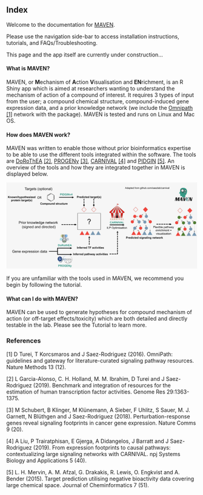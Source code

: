 ## Index

Welcome to the documentation for [MAVEN](https://github.com/laylagerami/MAVEN).

Please use the navigation side-bar to access installation instructions, tutorials, and FAQs/Troubleshooting.

This page and the app itself are currently under construction...

#### What is MAVEN?
MAVEN, or **M**echanism of **A**ction **V**isualisation and **EN**richment, is an R Shiny app which is aimed at researchers wanting to understand the mechanism of action of a compound of interest. It requires 3 types of input from the user; a compound chemical structure, compound-induced gene expression data, and a prior knowledge network (we include the [Omnipath](https://omnipathdb.org/) [[1]](#1) network with the package). MAVEN is tested and runs on Linux and Mac OS.

#### How does MAVEN work?

MAVEN was written to enable those without prior bioinformatics expertise to be able to use the different tools integrated within the software. The tools are [DoRoThEA](https://github.com/saezlab/dorothea) [[2]](#2), [PROGENy](https://github.com/saezlab/progeny) [[3]](#3), [CARNIVAL](https://github.com/saezlab/CARNIVAL) [[4]](#4) and [PIDGIN](https://github.com/BenderGroup/PIDGINv4) [[5]](#5). An overview of the tools and how they are integrated together in MAVEN is displayed below.

<img src='https://raw.githubusercontent.com/laylagerami/MAVEN/main/www/workflow-1.jpeg'>

If you are unfamiliar with the tools used in MAVEN, we recommend you begin by following the tutorial.

#### What can I do with MAVEN?
MAVEN can be used to generate hypotheses for compound mechanism of action (or off-target effects/toxicity) which are both detailed and directly testable in the lab.  Please see the Tutorial to learn more.

### References
<a id="1">[1]</a> 
D Turei, T Korcsmaros and J Saez-Rodriguez  (2016). 
OmniPath: guidelines and gateway for literature-curated signaling pathway resources. 
Nature Methods 13 (12).

<a id="2">[2]</a> 
L Garcia-Alonso, C. H. Holland, M. M. Ibrahim, D Turei and J Saez-Rodriguez (2019).
Benchmark and integration of resources for the estimation of human transcription factor activities.
Genome Res 29:1363-1375.

<a id="3">[3]</a>
M Schubert, B Klinger, M Klünemann, A Sieber, F Uhlitz, S Sauer, M. J. Garnett, N Blüthgen and J Saez-Rodriguez (2018).
Perturbation-response genes reveal signaling footprints in cancer gene expression.
Nature Comms 9 (20).

<a id="4">[4]</a>
A Liu, P Trairatphisan, E Gjerga, A Didangelos, J Barratt and J Saez-Rodriguez (2019). 
From expression footprints to causal pathways: contextualizing large signaling networks with CARNIVAL.
npj Systems Biology and Applications 5 (40).

<a id="5">[5]</a>
L. H. Mervin, A. M. Afzal, G. Drakakis, R. Lewis, O. Engkvist and A. Bender (2015).
Target prediction utilising negative bioactivity data covering large chemical space.
Journal of Cheminformatics 7 (51).
